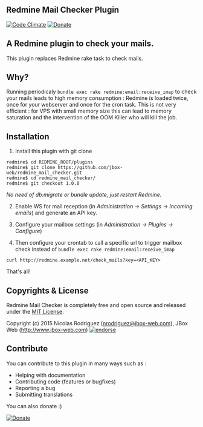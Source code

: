 ## Redmine Mail Checker Plugin

[![Code Climate](https://codeclimate.com/github/jbox-web/redmine_mail_checker.png)](https://codeclimate.com/github/jbox-web/redmine_mail_checker)
[![Donate](https://www.paypalobjects.com/en_US/i/btn/btn_donate_LG.gif)](https://www.paypal.com/cgi-bin/webscr?cmd=_s-xclick&hosted_button_id=FBT7E7DAVVEEU)

## A Redmine plugin to check your mails.

This plugin replaces Redmine rake task to check mails.

## Why?

Running periodicaly ```bundle exec rake redmine:email:receive_imap``` to check your mails leads to high memory consumption : Redmine is loaded twice, once for your webserver and once for the cron task.
This is not very efficient : for VPS with small memory size this can lead to memory saturation and the intervention of the OOM Killer who will kill the job.

## Installation

1. Install this plugin with git clone
```
redmine$ cd REDMINE_ROOT/plugins
redmine$ git clone https://github.com/jbox-web/redmine_mail_checker.git
redmine$ cd redmine_mail_checker/
redmine$ git checkout 1.0.0
```

*No need of db:migrate or bundle update, just restart Redmine.*

2. Enable WS for mail reception (in *Administration -> Settings -> Incoming emails*) and generate an API key.

3. Configure your mailbox settings (in *Administration -> Plugins -> Configure*)

4. Then configure your crontab to call a specific url to trigger mailbox check instead of ```bundle exec rake redmine:email:receive_imap```
```
curl http://redmine.example.net/check_mails?key=<API_KEY>
```

That's all!

## Copyrights & License

Redmine Mail Checker is completely free and open source and released under the [MIT License](https://github.com/jbox-web/redmine_mail_checker/blob/devel/LICENSE).

Copyright (c) 2015 Nicolas Rodriguez (nrodriguez@jbox-web.com), JBox Web (http://www.jbox-web.com) [![endorse](https://api.coderwall.com/n-rodriguez/endorsecount.png)](https://coderwall.com/n-rodriguez)

## Contribute

You can contribute to this plugin in many ways such as :
* Helping with documentation
* Contributing code (features or bugfixes)
* Reporting a bug
* Submitting translations

You can also donate :)

[![Donate](https://www.paypalobjects.com/en_US/i/btn/btn_donate_LG.gif)](https://www.paypal.com/cgi-bin/webscr?cmd=_s-xclick&hosted_button_id=FBT7E7DAVVEEU)
